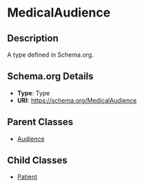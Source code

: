 # MedicalAudience

## Description
A type defined in Schema.org.

## Schema.org Details
- **Type**: Type
- **URI**: https://schema.org/MedicalAudience

## Parent Classes
- [Audience](../Audience.md)

## Child Classes
- [Patient](Patient/Patient.md)

